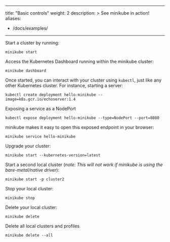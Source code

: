 
---
title: "Basic controls"
weight: 2
description: >
  See minikube in action!
aliases:

- /docs/examples/

---

Start a cluster by running:

```shell
minikube start
```

Access the Kubernetes Dashboard running within the minikube cluster:

```shell
minikube dashboard
```

Once started, you can interact with your cluster using `kubectl`, just like any other Kubernetes cluster. For instance, starting a server:

```shell
kubectl create deployment hello-minikube --image=k8s.gcr.io/echoserver:1.4
```

Exposing a service as a NodePort

```shell
kubectl expose deployment hello-minikube --type=NodePort --port=8080
```

minikube makes it easy to open this exposed endpoint in your browser:

```shell
minikube service hello-minikube
```

Upgrade your cluster:

```shell
minikube start --kubernetes-version=latest
```

Start a second local cluster (_note: This will not work if minikube is using the bare-metal/native driver_):

```shell
minikube start -p cluster2
```

Stop your local cluster:

```shell
minikube stop
```

Delete your local cluster:

```shell
minikube delete
```

Delete all local clusters and profiles

```shell
minikube delete --all
```
